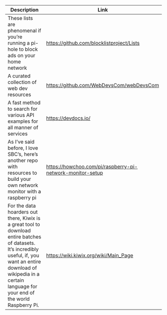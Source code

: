 Description | Link
------------ | ------------
These lists are phenomenal if you’re running a pi-hole to block ads on your home network | https://github.com/blocklistproject/Lists
A curated collection of web dev resources | https://github.com/WebDevsCom/webDevsCom
A fast method to search for various API examples for all manner of services | https://devdocs.io/
As I’ve said before, I love SBC’s, here’s another repo with resources to build your own network monitor with a raspberry pi | https://howchoo.com/pi/raspberry-pi-network-monitor-setup
For the data hoarders out there, Kiwix is a great tool to download entire batches of datasets. It’s incredibly useful, if, you want an entire download of wikipedia in a certain language for your end of the world Raspberry Pi. | https://wiki.kiwix.org/wiki/Main_Page
